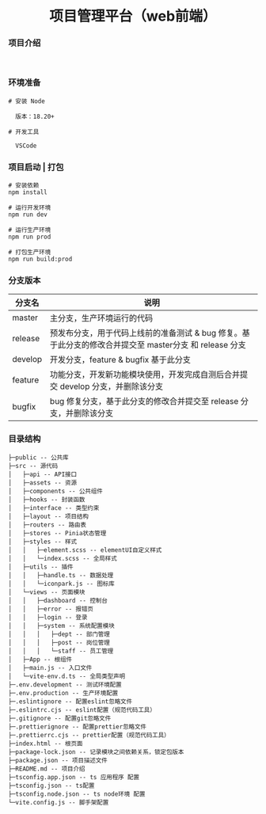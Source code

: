 <h1 align="center">项目管理平台（web前端）</h1>

### 项目介绍

&emsp;

### 环境准备

```
# 安装 Node

  版本：18.20+

# 开发工具

  VSCode
```

### 项目启动 | 打包

```
# 安装依赖
npm install

# 运行开发环境
npm run dev

# 运行生产环境
npm run prod

# 打包生产环境
npm run build:prod
```

### 分支版本

| 分支名  | 说明                                                                                                   |
| ------- | ------------------------------------------------------------------------------------------------------ |
| master  | 主分支，生产环境运行的代码                                                                             |
| release | 预发布分支，用于代码上线前的准备测试 & bug 修复。基于此分支的修改合并提交至 master分支 和 release 分支 |
| develop | 开发分支，feature & bugfix 基于此分支                                                                  |
| feature | 功能分支，开发新功能模块使用，开发完成自测后合并提交 develop 分支，并删除该分支                        |
| bugfix  | bug 修复分支，基于此分支的修改合并提交至 release 分支，并删除该分支                                    |

### 目录结构

```
├─public -- 公共库
├─src -- 源代码
│   ├─api -- API接口
│   ├─assets -- 资源
│   ├─components -- 公共组件
│   ├─hooks -- 封装函数
│   ├─interface -- 类型约束
│   ├─layout -- 项目结构
│   ├─routers -- 路由表
│   ├─stores -- Pinia状态管理
│   ├─styles -- 样式
│   │   ├─element.scss -- elementUI自定义样式
│   │   └─index.scss -- 全局样式
│   ├─utils -- 插件
│   │   ├─handle.ts -- 数据处理
│   │   └─iconpark.js -- 图标库
│   └─views -- 页面模块
│   │   ├─dashboard -- 控制台
│   │   ├─error -- 报错页
│   │   ├─login -- 登录
│   │   ├─system -- 系统配置模块
│   │   │   ├─dept -- 部门管理
│   │   │   ├─post -- 岗位管理
│   │   │   └─staff -- 员工管理
│   ├─App -- 根组件
│   ├─main.js -- 入口文件
│   └─vite-env.d.ts -- 全局类型声明
├─.env.development -- 测试环境配置
├─.env.production -- 生产环境配置
├─.eslintignore -- 配置eslint忽略文件
├─.eslintrc.cjs -- eslint配置（规范代码工具）
├─.gitignore -- 配置git忽略文件
├─.prettierignore -- 配置prettier忽略文件
├─.prettierrc.cjs -- prettier配置（规范代码工具）
├─index.html -- 根页面
├─package-lock.json -- 记录模块之间依赖关系，锁定包版本
├─package.json -- 项目描述文件
├─README.md -- 项目介绍
├─tsconfig.app.json -- ts 应用程序 配置
├─tsconfig.json -- ts配置
├─tsconfig.node.json -- ts node环境 配置
└─vite.config.js -- 脚手架配置
```

